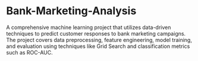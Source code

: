 # Bank-Marketing-Analysis
A comprehensive machine learning project that utilizes data-driven techniques to predict customer responses to bank marketing campaigns. The project covers data preprocessing, feature engineering, model training, and evaluation using techniques like Grid Search and classification metrics such as ROC-AUC.
